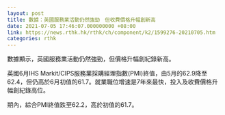 ```yaml
---
layout: post
title: 數據：英國服務業活動仍然強勁　但收費價格升幅創新高
date: 2021-07-05 17:46:07.000000000 +08:00
link: https://news.rthk.hk/rthk/ch/component/k2/1599276-20210705.htm
categories: rthk
---
```


數據顯示，英國服務業活動仍然強勁，但價格升幅創紀錄新高。

英國6月IHS Markit/CIPS服務業採購經理指數(PMI)終值，由5月的62.9降至62.4，但仍高於6月初值的61.7。就業職位增速是7年來最快，投入及收費價格升幅創紀錄高位。

期內，綜合PMI終值跌至62.2，高於初值的61.7。
